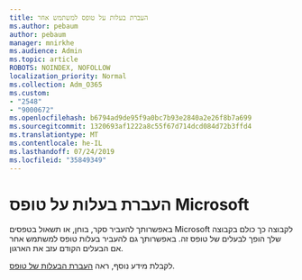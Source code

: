 ```yaml
---
title: העברת בעלות על טופס למשתמש אחר
ms.author: pebaum
author: pebaum
manager: mnirkhe
ms.audience: Admin
ms.topic: article
ROBOTS: NOINDEX, NOFOLLOW
localization_priority: Normal
ms.collection: Adm_O365
ms.custom:
- "2548"
- "9000672"
ms.openlocfilehash: b6794ad9de95f9a0bc7b93e2840a2e26f8b7a699
ms.sourcegitcommit: 1320693af1222a8c55f67d714dcd084d72b3ffd4
ms.translationtype: MT
ms.contentlocale: he-IL
ms.lasthandoff: 07/24/2019
ms.locfileid: "35849349"
---
```

# <a name="transfer-ownership-of-a-microsoft-form"></a>העברת בעלות על טופס Microsoft

באפשרותך להעביר סקר, בוחן, או תשאול בטפסים Microsoft לקבוצה כך כולם בקבוצה שלך הופך לבעלים של טופס זה. באפשרותך גם להעביר בעלות טופס למשתמש אחר אם הבעלים הקודם עזב את הארגון.

לקבלת מידע נוסף, ראה [העברת הבעלות של טופס](https://support.office.com/article/Transfer-ownership-of-a-form-921a6361-a4e5-44ea-bce9-c4ed63aa54b4).